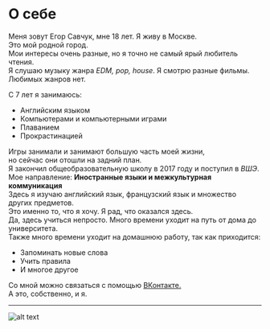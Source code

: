 О себе
=======
Меня зовут Егор Савчук, мне 18 лет. Я живу в Москве.  
Это мой родной город.  
Мои интересы очень разные, но я точно не самый ярый любитель чтения.  
Я слушаю музыку жанра _EDM, pop, house_. Я смотрю разные фильмы. Любимых жанров нет.

С 7 лет я занимаюсь:
  * Английским языком
  * Компьютерами и компьютерными играми
  * Плаванием
  * Прокрастинацией
  
Игры занимали и занимают большую часть моей жизни,  
но сейчас они отошли на задний план.  
Я закончил общеобразовательную школу в 2017 году и поступил в _ВШЭ_.  
Мое направление: **Иностранные языки и межкультурная коммуникация**  
Здесь я изучаю английский язык, французский язык и множество других предметов.  
Это именно то, что я хочу. Я рад, что оказался здесь.  
Да, здесь учиться непросто. Много времени уходит на путь от дома до университета.  
Также много времени уходит на домашнюю работу, так как приходится:  
* Запоминать новые слова
* Учить правила
* И многое другое

Со мной можно связаться с помощью [ВКонтакте.](http://www.vk.com/tuskwyn)  
А это, собственно, и я.

----------
![alt text](https://pp.userapi.com/c841522/v841522003/54be1/ivC7HS9cgHg.jpg)
